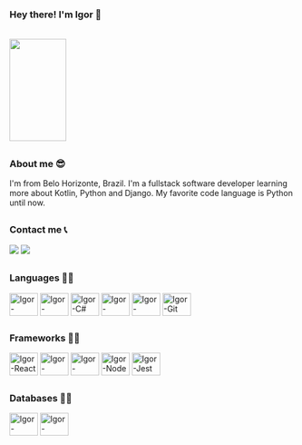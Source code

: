 ### Hey there! I'm Igor 👋

<br>

<div width="100vw">
  <img width="100vw" height="180em" src="https://github-readme-stats.vercel.app/api/top-langs/?username=igorrCarvalho&langs_count=8&layout=compact&theme=radical">
</div>

##

### About me 😎

<div>
  <p>
    I'm from Belo Horizonte, Brazil. I'm a fullstack software developer learning more about Kotlin, Python and Django. My favorite code language is Python until now.
  </p>
</div>

##

### Contact me 📞

<div>
  <a href="mailto:igorsilvabhz6@gmail.com" target="_blank"><img src="https://img.shields.io/badge/Gmail-D14836?style=for-the-badge&logo=gmail&logoColor=white" target="_blank"></a>
  <a href="https://www.linkedin.com/in/dev-igor-carvalho/" target="_blank"><img src="https://img.shields.io/badge/LinkedIn-0077B5?style=for-the-badge&logo=linkedin&logoColor=white" target="_blank"></a>
</div>

##

### Languages 👨‍💻

<div style="display: inline_block">
  <img align="center" alt="Igor-JavaScript" height="40" width="50" src="https://cdn.jsdelivr.net/gh/devicons/devicon/icons/javascript/javascript-original.svg">
  <img align="center" alt="Igor-TypeScript" height="40" width="50" src="https://cdn.jsdelivr.net/gh/devicons/devicon/icons/typescript/typescript-original.svg">
  <img align="center" alt="Igor-C#" height="40" width="50" src="https://cdn.jsdelivr.net/gh/devicons/devicon/icons/csharp/csharp-original.svg">
  <img align="center" alt="Igor-Docker" height="40" width="50" src="https://cdn.jsdelivr.net/gh/devicons/devicon/icons/docker/docker-original.svg">
  <img align="center" alt="Igor-Python" height="40" width="50" src="https://cdn.jsdelivr.net/gh/devicons/devicon/icons/python/python-original.svg">
  <img align="center" alt="Igor-Git" height="40" width="50" src="https://cdn.jsdelivr.net/gh/devicons/devicon/icons/git/git-original.svg">
</div>

##

### Frameworks 👨‍💻

<div style="display: inline_block">
  <img align="center" alt="Igor-React" height="40" width="50" src="https://cdn.jsdelivr.net/gh/devicons/devicon/icons/react/react-original.svg">
  <img align="center" alt="Igor-Django" height="40" width="50" src="https://cdn.jsdelivr.net/gh/devicons/devicon/icons/django/django-plain-wordmark.svg">
  <img align="center" alt="Igor-Redux" height="40" width="50" src="https://cdn.jsdelivr.net/gh/devicons/devicon/icons/redux/redux-original.svg">
  <img align="center" alt="Igor-Node" height="40" width="50" src="https://cdn.jsdelivr.net/gh/devicons/devicon/icons/nodejs/nodejs-original.svg">
  <img align="center" alt="Igor-Jest" height="40" width="50" src="https://cdn.jsdelivr.net/gh/devicons/devicon/icons/jest/jest-plain.svg">
</div>

##

### Databases 👨‍💻

<div style="display: inline_block">
  <img align="center" alt="Igor-MySQL" height="40" width="50" src="https://cdn.jsdelivr.net/gh/devicons/devicon/icons/mysql/mysql-original.svg">
  <img align="center" alt="Igor-MongoDB" height="40" width="50" src="https://cdn.jsdelivr.net/gh/devicons/devicon/icons/mongodb/mongodb-original.svg">
</div>
